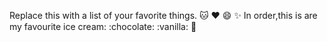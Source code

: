 Replace this with a list of your favorite things.
:cat:
:heart:
:smile:
:sparkles:
In order,this is are my favourite ice cream:
:chocolate:
:vanilla:
:mango:
